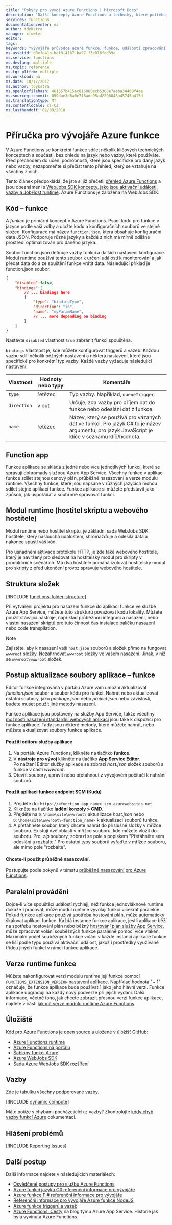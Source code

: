 ```yaml
---
title: "Pokyny pro vývoj Azure Functions | Microsoft Docs"
description: "Další koncepty Azure Functions a techniky, které potřebujete k vývoji funkce v Azure, ve všech programovací jazyky a vazeb."
services: functions
documentationcenter: na
author: tdykstra
manager: cfowler
editor: 
tags: 
keywords: "vývojáře průvodce azure funkce, funkce, událostí zpracování, webhooků, dynamické výpočetní, bez serveru architektura"
ms.assetid: d8efe41a-bef8-4167-ba97-f3e016fcd39e
ms.service: functions
ms.devlang: multiple
ms.topic: reference
ms.tgt_pltfrm: multiple
ms.workload: na
ms.date: 10/12/2017
ms.author: tdykstra
ms.openlocfilehash: 461557b415ec816860acb5308e7aeba34468f4ae
ms.sourcegitcommit: 059dae3d8a0e716adc95ad2296843a45745a415d
ms.translationtype: MT
ms.contentlocale: cs-CZ
ms.lasthandoff: 02/09/2018
---
```

# <a name="azure-functions-developers-guide"></a>Příručka pro vývojáře Azure funkce
V Azure Functions se konkrétní funkce sdílet několik klíčových technických konceptech a součásti, bez ohledu na jazyk nebo vazby, které používáte. Před přechodem do učení podrobnosti, které jsou specifické pro daný jazyk nebo vazby, nezapomeňte si přečíst tento přehled, který se vztahuje na všechny z nich.

Tento článek předpokládá, že jste si již přečetli [přehled Azure Functions](functions-overview.md) a jsou obeznámeni s [WebJobs SDK koncepty, jako jsou aktivační události, vazby a JobHost runtime](https://github.com/Azure/azure-webjobs-sdk/wiki). Azure Functions je založena na WebJobs SDK. 

## <a name="function-code"></a>Kód – funkce
A *funkce* je primární koncept v Azure Functions. Psaní kódu pro funkce v jazyce podle vaší volby a uložte kódu a konfiguračních souborů ve stejné složce. Konfigurace má název `function.json`, která obsahuje konfigurační data JSON. Podporuje různé jazyky a každé z nich má mírně odlišné prostředí optimalizován pro daného jazyka. 

Soubor function.json definuje vazby funkcí a dalších nastavení konfigurace. Modul runtime používá tento soubor k určení události k monitorování a jak předat data do a ze spuštění funkce vrátit data. Následující příklad je function.json soubor.

```json
{
    "disabled":false,
    "bindings":[
        // ... bindings here
        {
            "type": "bindingType",
            "direction": "in",
            "name": "myParamName",
            // ... more depending on binding
        }
    ]
}
```

Nastavte `disabled` vlastnost `true` zabránit funkci spouštěna.

`bindings` Vlastnost je, kde můžete konfigurovat triggerů a vazeb. Každou vazbu sdílí několik běžných nastavení a některá nastavení, které jsou specifické pro konkrétní typ vazby. Každé vazby vyžaduje následující nastavení:

| Vlastnost | Hodnoty nebo typy | Komentáře |
| --- | --- | --- |
| `type` |řetězec |Typ vazby. Například, `queueTrigger`. |
| `direction` |v out |Určuje, zda vazby pro příjem dat do funkce nebo odeslání dat z funkce. |
| `name` |řetězec |Název, který se používá pro vázaných dat ve funkci. Pro jazyk C# to je název argumentu; pro jazyk JavaScript je klíče v seznamu klíč/hodnota. |

## <a name="function-app"></a>Function app
Funkce aplikace se skládá z jedné nebo více jednotlivých funkcí, které se spravují dohromady službou Azure App Service. Všechny funkce v aplikaci funkce sdílet stejnou cenový plán, průběžné nasazování a verze modulu runtime. Všechny funkce, které jsou napsané v různých jazycích mohou sdílet stejné aplikaci funkce. Funkce aplikace si můžete představit jako způsob, jak uspořádat a souhrnně spravovat funkcí. 

## <a name="runtime-script-host-and-web-host"></a>Modul runtime (hostitel skriptu a webového hostitele)
Modul runtime nebo hostitel skriptu, je základní sada WebJobs SDK hostitele, který naslouchá událostem, shromažďuje a odesílá data a nakonec spustí váš kód. 

Pro usnadnění aktivace protokolu HTTP, je zde také webového hostitele, který je navržený pro sledovat na hostitelský modul pro skripty v produkčních scénářích. Má dva hostitele pomáhá izolovat hostitelský modul pro skripty z před ukončení provoz spravuje webového hostitele.

## <a name="folder-structure"></a>Struktura složek
[!INCLUDE [functions-folder-structure](../../includes/functions-folder-structure.md)]

Při vytváření projektu pro nasazení funkce do aplikaci funkce ve službě Azure App Service, můžete tuto strukturu považovat kódu lokality. Můžete použít stávající nástroje, například průběžnou integraci a nasazení, nebo vlastní nasazení skriptů pro tuto činnost čas instalace balíčku nasazení nebo code transpilation.

> [!NOTE]
> Zajistěte, aby k nasazení vaší `host.json` souborů a složek přímo na fungovat `wwwroot` složky. Nezahrnovat `wwwroot` složky ve vašem nasazení. Jinak, v níž se `wwwroot\wwwroot` složek. 
> 
> 

## <a id="fileupdate"></a>Postup aktualizace soubory aplikace – funkce
Editor funkce integrovaná v portálu Azure vám umožní aktualizovat *function.json* soubor a soubor kódu pro funkci. Nahrát nebo aktualizovat ostatní soubory, jako *package.json* nebo *project.json* nebo závislosti, budete muset použít jiné metody nasazení.

Funkce aplikace jsou postaveny na služby App Service, takže všechny [možnosti nasazení standardní webových aplikací](../app-service/app-service-deploy-local-git.md) jsou také k dispozici pro funkce aplikace. Tady jsou některé metody, které můžete nahrát, nebo můžete aktualizovat soubory funkce aplikace. 

#### <a name="to-use-app-service-editor"></a>Použití editoru služby aplikace
1. Na portálu Azure Functions, klikněte na tlačítko **funkce**.
2. V **nástroje pro vývoj** klikněte na tlačítko **App Service Editor**.   
   Po načtení Editor služby aplikace se zobrazí *host.json* složek souborů a funkce v části *wwwroot*. 
5. Otevřít soubory, upravit nebo přetáhnout z vývojovém počítači k nahrání souborů.

#### <a name="to-use-the-function-apps-scm-kudu-endpoint"></a>Použít aplikaci funkce endpoint SCM (Kudu)
1. Přejděte do: `https://<function_app_name>.scm.azurewebsites.net`.
2. Klikněte na tlačítko **ladění konzoly > CMD**.
3. Přejděte na `D:\home\site\wwwroot\` aktualizace *host.json* nebo `D:\home\site\wwwroot\<function_name>` k aktualizaci souborů funkce.
4. A přetáhněte soubor, který chcete nahrát do příslušné složky v mřížce souboru. Existují dvě oblasti v mřížce souboru, kde můžete vložit do souboru. Pro *.zip* soubory, zobrazí se pole s popiskem "Přetáhněte sem odeslání a rozbalte." Pro ostatní typy souborů vyřaďte v mřížce souboru, ale mimo pole "rozbalte".

<!--NOTE: I've removed documentation on FTP, because it does not sync triggers on the consumption plan --glenga -->

#### <a name="to-use-continuous-deployment"></a>Chcete-li použít průběžné nasazování.
Postupujte podle pokynů v tématu [průběžné nasazování pro Azure Functions](functions-continuous-deployment.md).

## <a name="parallel-execution"></a>Paralelní provádění
Dojde-li více spouštěcí událostí rychleji, než funkce jednovláknové runtime dokáže zpracovat, může modul runtime vyvolají funkci vícekrát paralelně.  Pokud funkce aplikace používá [spotřeba hostování plán](functions-scale.md#how-the-consumption-plan-works), může automaticky škálovat aplikaci funkce.  Každá instance funkce aplikace, jestli aplikace běží na spotřebu hostování plán nebo běžný [hostování plán služby App Service](../app-service/azure-web-sites-web-hosting-plans-in-depth-overview.md), může zpracovat volání souběžných funkce paralelně pomocí více vláken.  Maximální počet souběžných funkce volání v každé instanci aplikace funkce se liší podle typu používá aktivační událost, jakož i prostředky využívané třídou jiných funkcí v rámci funkce aplikace.

## <a name="functions-runtime-versioning"></a>Verze runtime funkce

Můžete nakonfigurovat verzi modulu runtime její funkce pomocí `FUNCTIONS_EXTENSION_VERSION` nastavení aplikace. Například hodnota "~ 1" označuje, že funkce aplikace bude používat 1 jako jeho hlavní verzi. Funkce aplikace upgradují na každý nový podverze při jejich vydání. Další informace, včetně toho, jak chcete zobrazit přesnou verzi funkce aplikace, najdete v části [jak mít verze modulu runtime Azure Functions](set-runtime-version.md).

## <a name="repositories"></a>Úložiště
Kód pro Azure Functions je open source a uložené v úložišť GitHub:

* [Azure Functions runtime](https://github.com/Azure/azure-webjobs-sdk-script/)
* [Azure Functions na portálu](https://github.com/projectkudu/AzureFunctionsPortal)
* [Šablony funkcí Azure](https://github.com/Azure/azure-webjobs-sdk-templates/)
* [Azure WebJobs SDK](https://github.com/Azure/azure-webjobs-sdk/)
* [Sada Azure WebJobs SDK rozšíření](https://github.com/Azure/azure-webjobs-sdk-extensions/)

## <a name="bindings"></a>Vazby
Zde je tabulku všechny podporované vazby.

[!INCLUDE [dynamic compute](../../includes/functions-bindings.md)]

Máte potíže s chybami pocházejících z vazby? Zkontrolujte [kódy chyb vazby funkcí Azure](functions-bindings-error-pages.md) dokumentaci.

## <a name="reporting-issues"></a>Hlášení problémů
[!INCLUDE [Reporting Issues](../../includes/functions-reporting-issues.md)]

## <a name="next-steps"></a>Další postup
Další informace najdete v následujících materiálech:

* [Osvědčené postupy pro službu Azure Functions](functions-best-practices.md)
* [Azure funkcí jazyka C# referenční informace pro vývojáře](functions-reference-csharp.md)
* [Azure funkce F # referenční informace pro vývojáře](functions-reference-fsharp.md)
* [Referenční informace pro vývojáře Azure funkce NodeJS](functions-reference-node.md)
* [Azure funkce triggerů a vazeb](functions-triggers-bindings.md)
* [Azure Functions: Cesty](https://blogs.msdn.microsoft.com/appserviceteam/2016/04/27/azure-functions-the-journey/) na blog týmu Azure App Service. Historie jak byla vyvinuta Azure Functions.


